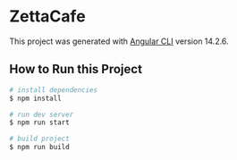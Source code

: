 # ZettaCafe

This project was generated with [Angular CLI](https://github.com/angular/angular-cli) version 14.2.6.

## How to Run this Project

``` bash
# install dependencies
$ npm install
```

``` bash
# run dev server
$ npm run start
```

``` bash
# build project
$ npm run build
```
